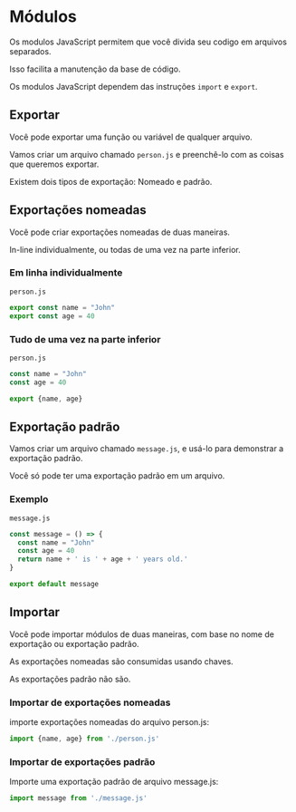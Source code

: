 # Módulos

Os modulos JavaScript permitem que você divida seu codigo em arquivos separados.

Isso facilita a manutenção da base de código.

Os modulos JavaScript dependem das instruções `import` e `export`.

## Exportar

Você pode exportar uma função ou variável de qualquer arquivo.

Vamos criar um arquivo chamado `person.js` e preenchê-lo com as coisas que queremos exportar.

Existem dois tipos de exportação: Nomeado e padrão.

## Exportações nomeadas

Você pode criar exportações nomeadas de duas maneiras.

In-line individualmente, ou todas de uma vez na parte inferior.

### Em linha individualmente

`person.js`

```javascript
export const name = "John"
export const age = 40
```

### Tudo de uma vez na parte inferior

`person.js`

```javascript
const name = "John"
const age = 40

export {name, age}
```

## Exportação padrão

Vamos criar um arquivo chamado `message.js`, e usá-lo para demonstrar a exportação padrão.

Você só pode ter uma exportação padrão em um arquivo.

### Exemplo

`message.js`

```javascript
const message = () => {
  const name = "John"
  const age = 40
  return name + ' is ' + age + ' years old.'
}

export default message
```

## Importar

Você pode importar módulos de duas maneiras, com base no nome de exportação ou exportação padrão.

As exportações nomeadas são consumidas usando chaves.

As exportações padrão não são.

### Importar de exportações nomeadas

importe exportações nomeadas do arquivo person.js:

```javascript
import {name, age} from './person.js'
```

### Importar de exportações padrão

Importe uma exportação padrão de arquivo message.js:

```javascript
import message from './message.js'
```
